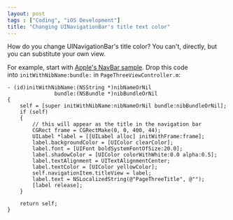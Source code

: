 ```yaml
---
layout: post
tags : ["Coding", "iOS Development"]
title: "Changing UINavigationBar's title text color"
---
```

How do you change UINavigationBar's title color? You can't, directly, but you can substitute your own view.

<!--more-->

For example, start with <a href="http://developer.apple.com/library/ios/#samplecode/NavBar/Introduction/Intro.html">Apple's NavBar sample</a>.  Drop this code into `initWithNibName:bundle:` in `PageThreeViewController.m`:

    - (id)initWithNibName:(NSString *)nibNameOrNil
                   bundle:(NSBundle *)nibBundleOrNil
    {
        self = [super initWithNibName:nibNameOrNil bundle:nibBundleOrNil];
        if (self)
        {
            // this will appear as the title in the navigation bar
            CGRect frame = CGRectMake(0, 0, 400, 44);
            UILabel *label = [[UILabel alloc] initWithFrame:frame];
            label.backgroundColor = [UIColor clearColor];
            label.font = [UIFont boldSystemFontOfSize:20.0];
            label.shadowColor = [UIColor colorWithWhite:0.0 alpha:0.5];
            label.textAlignment = UITextAlignmentCenter;
            label.textColor = [UIColor yellowColor];
            self.navigationItem.titleView = label;
            label.text = NSLocalizedString(@"PageThreeTitle", @"");
            [label release];
        }
    
        return self;
    }
